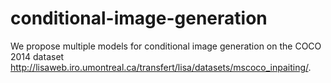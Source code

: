 # conditional-image-generation
We propose multiple models for conditional image generation on the COCO 2014 
dataset http://lisaweb.iro.umontreal.ca/transfert/lisa/datasets/mscoco_inpaiting/.
